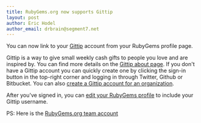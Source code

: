```yaml
---
title: RubyGems.org now supports Gittip
layout: post
author: Eric Hodel
author_email: drbrain@segment7.net
---
```


You can now link to your [Gittip](https://www.gittip.com) account from your
RubyGems profile page.

Gittip is a way to give small weekly cash gifts to people you love and are
inspired by.  You can find more details on the [Gittip about
page](https://www.gittip.com/about/).  If you don't have a Gittip account you
can quickly create one by clicking the sign-in button in the top-right corner
and logging in through Twitter, Github or Bitbucket.  You can also [create a
Gittip account for an organization](https://www.gittip.com/about/terms/).

After you've signed in, you can [edit your RubyGems
profile](https://rubygems.org/profile/edit) to include your Gittip username.

PS:  Here is the [RubyGems.org team account](https://www.gittip.com/rubygems/)

